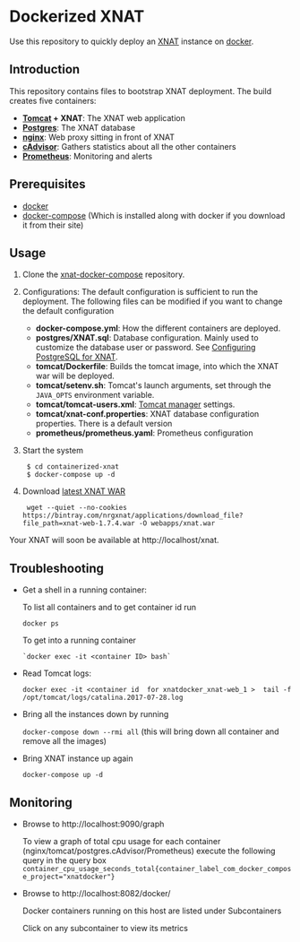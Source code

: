 # Dockerized XNAT
Use this repository to quickly deploy an [XNAT](https://xnat.org/) instance on [docker](https://www.docker.com/).

## Introduction

This repository contains files to bootstrap XNAT deployment. The build creates five containers:

- **[Tomcat](http://tomcat.apache.org/) + XNAT**: The XNAT web application
- [**Postgres**](https://www.postgresql.org/): The XNAT database
- [**nginx**](https://www.nginx.com/): Web proxy sitting in front of XNAT
- [**cAdvisor**](https://github.com/google/cadvisor/): Gathers statistics about all the other containers
- [**Prometheus**](https://prometheus.io/): Monitoring and alerts

## Prerequisites

* [docker](https://www.docker.com/)
* [docker-compose](http://docs.docker.com/compose) (Which is installed along with docker if you download it from their site)

## Usage

1. Clone the [xnat-docker-compose](https://github.com/NrgXnat/xnat-docker-compose) repository.
2. Configurations: The default configuration is sufficient to run the deployment. The following files can be modified if you want to change the default configuration

    - **docker-compose.yml**: How the different containers are deployed.
    - **postgres/XNAT.sql**: Database configuration. Mainly used to customize the database user or password. See [Configuring PostgreSQL for XNAT](https://wiki.xnat.org/documentation/getting-started-with-xnat-1-7/installing-xnat-1-7/configuring-postgresql-for-xnat).
    - **tomcat/Dockerfile**: Builds the tomcat image, into which the XNAT war will be deployed.
    - **tomcat/setenv.sh**: Tomcat's launch arguments, set through the `JAVA_OPTS` environment variable.
    - **tomcat/tomcat-users.xml**: [Tomcat manager](https://tomcat.apache.org/tomcat-7.0-doc/manager-howto.html) settings.
    - **tomcat/xnat-conf.properties**: XNAT database configuration properties. There is a default version
    - **prometheus/prometheus.yaml**: Prometheus configuration

3. Start the system

        $ cd containerized-xnat
        $ docker-compose up -d

4. Download [latest XNAT WAR](https://bintray.com/nrgxnat/applications/XNAT/_latestVersion)

        wget --quiet --no-cookies https://bintray.com/nrgxnat/applications/download_file?file_path=xnat-web-1.7.4.war -O webapps/xnat.war

Your XNAT will soon be available at http://localhost/xnat.


## Troubleshooting


- Get a shell in a running container:

     To list all containers and to get container id run

     `docker ps`

     To get into a running container

      `docker exec -it <container ID> bash`

- Read Tomcat logs:

     `docker exec -it <container id  for xnatdocker_xnat-web_1 >  tail -f  /opt/tomcat/logs/catalina.2017-07-28.log `

- Bring all the instances down by running

     `docker-compose down --rmi all`  (this will bring down all container and remove all the images)

- Bring XNAT instance up again

     `docker-compose up -d `

## Monitoring

- Browse to http://localhost:9090/graph

     To view a graph of total cpu usage for each container (nginx/tomcat/postgres.cAdvisor/Prometheus) execute the following query in the query box
     `container_cpu_usage_seconds_total{container_label_com_docker_compose_project="xnatdocker"}`

- Browse to http://localhost:8082/docker/

     Docker containers running on this host are listed under Subcontainers


     Click on any subcontainer to view its metrics

